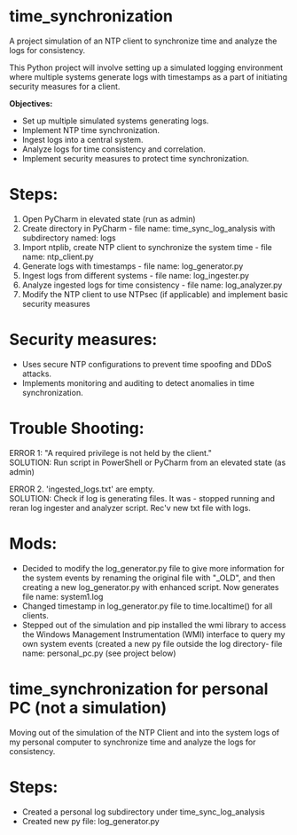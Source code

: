 # time_synchronization
A project simulation of an NTP client to synchronize time and analyze the logs for consistency.

This Python project will involve setting up a simulated logging environment where multiple systems generate logs with timestamps as a part of initiating security measures for a client.

<b>Objectives:</b>
- Set up multiple simulated systems generating logs.
- Implement NTP time synchronization.
- Ingest logs into a central system.
- Analyze logs for time consistency and correlation.
- Implement security measures to protect time synchronization.

# Steps:

1. Open PyCharm in elevated state (run as admin)
2. Create directory in PyCharm - file name: time_sync_log_analysis with subdirectory named: logs
3. Import ntplib, create NTP client to synchronize the system time - file name: ntp_client.py
4. Generate logs with timestamps - file name: log_generator.py
5. Ingest logs from different systems - file name: log_ingester.py
6. Analyze ingested logs for time consistency - file name: log_analyzer.py
7. Modify the NTP client to use NTPsec (if applicable) and implement basic security measures

# Security measures:

- Uses secure NTP configurations to prevent time spoofing and DDoS attacks.
- Implements monitoring and auditing to detect anomalies in time synchronization.

# Trouble Shooting:

ERROR 1: "A required privilege is not held by the client."<br>
SOLUTION: Run script in PowerShell or PyCharm from an elevated state (as admin)

ERROR 2. 'ingested_logs.txt' are empty.<br>
SOLUTION: Check if log is generating files. It was - stopped running and reran log ingester and analyzer script. Rec'v new txt file with logs.

# Mods:
- Decided to modify the log_generator.py file to give more information for the system events by renaming the original file with "_OLD", and then creating a new log_generator.py with enhanced script. Now generates file name: system1.log
- Changed timestamp in log_generator.py file to time.localtime() for all clients.
- Stepped out of the simulation and pip installed the wmi library to access the Windows Management Instrumentation (WMI) interface to query my own system events (created a new py file outside the log directory- file name: personal_pc.py (see project below)

# time_synchronization for personal PC (not a simulation)

Moving out of the simulation of the NTP Client and into the system logs of my personal computer to synchronize time and analyze the logs for consistency.

# Steps:
- Created a personal log subdirectory under time_sync_log_analysis
- Created new py file: log_generator.py




